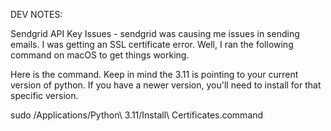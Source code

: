 DEV NOTES:

Sendgrid API Key Issues - sendgrid was causing me issues in sending emails. I was getting an SSL certificate error. Well, I ran the following command on macOS to get things working.

Here is the command. Keep in mind the 3.11 is pointing to your current version of python. If you have a newer version, you'll need to install for that specific version.

sudo /Applications/Python\ 3.11/Install\ Certificates.command

